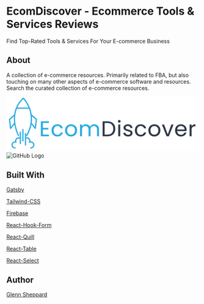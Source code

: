 # EcomDiscover - Ecommerce Tools & Services Reviews

Find Top-Rated Tools & Services For Your E-commerce Business

## About

A collection of e-commerce resources. Primarily related to FBA, but also touching on many other aspects of e-commerce software and resources. Search the curated collection of e-commerce resources.

![alt text](/src/images/logo_ecomdiscover.png)
![GitHub Logo](/images/logo_ecomdiscover.png)

## Built With

[Gatsby](https://github.com/gatsbyjs/gatsby)

[Tailwind-CSS](https://tailwindcss.com)

[Firebase](https://firebase.io)

[React-Hook-Form](https://react-hook-form.com/)

[React-Quill](https://github.com/zenoamaro/react-quill)

[React-Table](https://github.com/tannerlinsley/react-table)

[React-Select](https://react-select.com/home)

## Author

[Glenn Sheppard](https://glennsheppard.dev)
                           